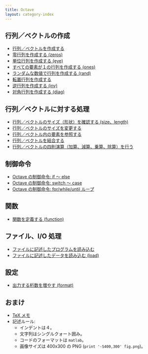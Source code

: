 ```yaml
---
title: Octave
layout: category-index
---
```


行列／ベクトルの作成
----
- [行列／ベクトルを作成する](create-vector-and-matrix.html)
- [零行列を作成する (zeros)](zero-vector.html)
- [単位行列を作成する (eye)](unit-matrix.html)
- [すべての要素が１の行列を作成する (ones)](ones.html)
- [ランダムな数値で行列を作成する (rand)](rand.html)
- [転置行列を作成する](transposed-matrix.html)
- [逆行列を作成する (inv)](inverse-matrix.html)
- [対角行列を作成する (diag)](diagonal-matrix.html)

行列／ベクトルに対する処理
----
- [行列／ベクトルのサイズ（形状）を確認する (size、length)](size.html)
- [行列／ベクトルのサイズを変更する](change-size.html)
- [行列／ベクトル内の要素を参照する](refer-elements.html)
- [行列／ベクトルを結合する](combine-vectors.html)
- [行列／ベクトルの四則演算（加算、減算、乗算、除算）を行う](arithmetic.html)

制御命令
----
- [Octave の制御命令: if ～ else](syntax/if-else.html)
- [Octave の制御命令: switch ～ case](syntax/switch-case.html)
- [Octave の制御命令: for/while/until ループ](syntax/loop.html)

関数
----
- [関数を定義する (function)](syntax/define-function.html)

ファイル、I/O 処理
----
- [ファイルに記述したプログラムを読み込む](io/read-script.html)
- [ファイルに記述したデータを読み込む (load)](io/read-data.html)

設定
----
- [出力する桁数を増やす (format)](format.html)

おまけ
----
- [TeX メモ](tex.html)
- 記述ルール:
  - インデントは４。
  - 文字列はシングルクォート囲み。
  - コードのフォーマットは `matlab`。
  - 画像サイズは 400x300 の PNG (`print '-S400,300' fig.png`)。

